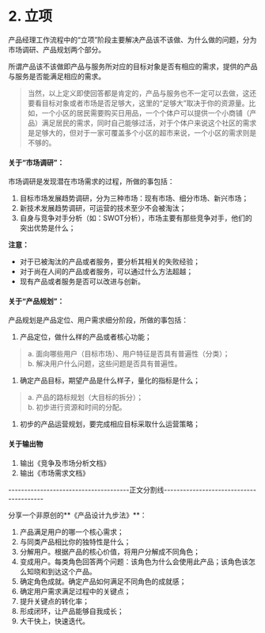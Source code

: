 # 2. 立项

产品经理工作流程中的“立项”阶段主要解决产品该不该做、为什么做的问题，分为市场调研、产品规划两个部分。

所谓产品该不该做即产品与服务所对应的目标对象是否有相应的需求，提供的产品与服务是否能满足相应的需求。

> 当然，以上定义即使回答都是肯定的，产品与服务也不一定可以去做，这还要看目标对象或者市场是否足够大，这里的“足够大”取决于你的资源量。比如，一个小区的居民需要购买日用品，一个个体户可以提供一个小商铺（产品）满足居民的需求，同时自己能够过活，对于个体户来说这个社区的需求是足够大的，但对于一家可覆盖多个小区的超市来说，一个小区的需求则是不够的。

#### 关于“市场调研”：

市场调研是发现潜在市场需求的过程，所做的事包括：

1. 目标市场发展趋势调研，分为三种市场：现有市场、细分市场、新兴市场；
2. 新技术发展趋势调研，可运营的技术至少不会被淘汰；
3. 自身与竞争对手分析（如：SWOT分析），市场主要有那些竞争对手，他们的突出优势是什么；

**注意：**

* 对于已被淘汰的产品或者服务，要分析其相关的失败经验；
* 对于尚在人间的产品或者服务，可以通过什么方法超越；
* 现有产品或者服务是否可以改进与创新。

#### 关于“产品规划”：

产品规划是产品定位、用户需求细分阶段，所做的事包括：

1. 产品定位，做什么样的产品或者核心功能；

> a. 面向哪些用户（目标市场）、用户特征是否具有普遍性（分类）；\
> b. 解决用户什么问题，这些问题是否具有普遍性。

1. 确定产品目标，期望产品是什么样子，量化的指标是什么；

> a. 产品的路标规划（大目标的拆分）；\
> b. 初步进行资源和时间的分配。

1. 初步的产品运营规划，要完成相应目标采取什么运营策略；

#### 关于输出物

1. 输出《竞争及市场分析文档》
2. 输出《市场需求文档》

\--------------------------------------正文分割线----------------------------------------

分享一个非原创的\*\*《产品设计九步法》\*\*：

1. 产品满足用户的哪一个核心需求；
2. 与同类产品相比你的独特性是什么；
3. 分解用户。根据产品的核心价值，将用户分解成不同角色；
4. 变成用户。每类角色回答两个问题：该角色为什么会使用此产品；该角色该怎么知晓和到达这个产品。
5. 确定角色成就。确定产品如何满足不同角色的成就感；
6. 确定用户需求满足过程中的关键点；
7. 提升关键点的转化率；
8. 形成闭环，让产品能够自我成长；
9. 大干快上，快速迭代。
